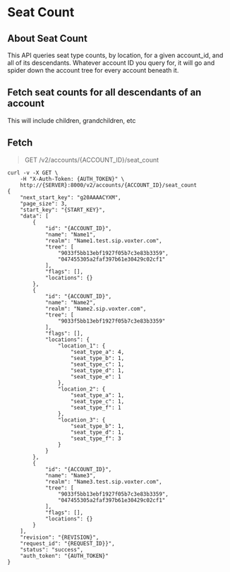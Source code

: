 # Seat Count

## About Seat Count
This API queries seat type counts, by location, for a given account_id, and all of its descendants.
Whatever account ID you query for, it will go and spider down the account tree for every account beneath it.

## Fetch seat counts for all descendants of an account
This will include children, grandchildren, etc

## Fetch

> GET /v2/accounts/{ACCOUNT_ID}/seat_count

```shell
curl -v -X GET \
    -H "X-Auth-Token: {AUTH_TOKEN}" \
    http://{SERVER}:8000/v2/accounts/{ACCOUNT_ID}/seat_count
{
    "next_start_key": "g20AAAACYXM",
    "page_size": 3,
    "start_key": "{START_KEY}",
    "data": [
        {
            "id": "{ACCOUNT_ID}",
            "name": "Name1",
            "realm": "Name1.test.sip.voxter.com",
            "tree": [
                "9033f5bb13ebf1927f05b7c3e83b3359",
                "047455305a2faf397b61e30429c02cf1"
            ],
            "flags": [],
            "locations": {}
        },
        {
            "id": "{ACCOUNT_ID}",
            "name": "Name2",
            "realm": "Name2.sip.voxter.com",
            "tree": [
                "9033f5bb13ebf1927f05b7c3e83b3359"
            ],
            "flags": [],
            "locations": {
                "location_1": {
                    "seat_type_a": 4,
                    "seat_type_b": 1,
                    "seat_type_c": 1,
                    "seat_type_d": 1,
                    "seat_type_e": 1
                },
                "location_2": {
                    "seat_type_a": 1,
                    "seat_type_c": 1,
                    "seat_type_f": 1
                },
                "location_3": {
                    "seat_type_b": 1,
                    "seat_type_d": 1,
                    "seat_type_f": 3
                }
            }
        },
        {
            "id": "{ACCOUNT_ID}",
            "name": "Name3",
            "realm": "Name3.test.sip.voxter.com",
            "tree": [
                "9033f5bb13ebf1927f05b7c3e83b3359",
                "047455305a2faf397b61e30429c02cf1"
            ],
            "flags": [],
            "locations": {}
        }
    ],
    "revision": "{REVISION}",
    "request_id": "{REQUEST_ID}}",
    "status": "success",
    "auth_token": "{AUTH_TOKEN}"
}
```
